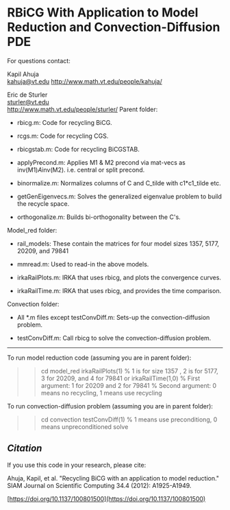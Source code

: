 # RBiCG With Application to Model Reduction and Convection-Diffusion PDE

For questions contact:

Kapil Ahuja  
kahuja@vt.edu
http://www.math.vt.edu/people/kahuja/ 

Eric de Sturler   
sturler@vt.edu  
http://www.math.vt.edu/people/sturler/
Parent folder:
- rbicg.m: Code for recycling BiCG.

- rcgs.m: Code for recycling CGS.

- rbicgstab.m: Code for recycling BiCGSTAB.

- applyPrecond.m: Applies M1 & M2 precond via mat-vecs as inv(M1)*A*inv(M2). i.e. central or split precond.
				   
- binormalize.m: Normalizes columns of C and C_tilde with c1*c1_tilde etc.
				  
- getGenEigenvecs.m: Solves the generalized eigenvalue problem to build the recycle space.
					  
- orthogonalize.m: Builds bi-orthogonality between the C's.


Model_red folder:
- rail_models: These contain the matrices for four model sizes 1357, 5177, 20209, and 79841

- mmread.m: Used to read-in the above models.

- irkaRailPlots.m: IRKA that uses rbicg, and plots the convergence curves.

- irkaRailTime.m: IRKA that uses rbicg, and provides the time comparison.

Convection folder: 
- All *.m files except testConvDiff.m: Sets-up the convection-diffusion problem.

- testConvDiff.m: Call rbicg to solve the convection-diffusion problem.

-------------------------------------------------------------------------------------------------

To run model reduction code (assuming you are in parent folder):
>> cd model_red
>> irkaRailPlots(1)			% 1 is for size 1357 , 2 is for 5177, 3 for 20209, and 4 for 79841
or
>> irkaRailTime(1,0)		% First argument: 1 for 20209 and 2 for 79841
							% Second argument: 0 means no recycling, 1 means use recycling


To run convection-diffusion problem (assuming you are in parent folder):
>> cd convection
>> testConvDiff(1)			% 1 means use preconditiong, 0 means unpreconditioned solve

## *Citation*
If you use this code in your research, please cite:

Ahuja, Kapil, et al. "Recycling BiCG with an application to model reduction." SIAM Journal on Scientific Computing 34.4 (2012): A1925-A1949.

[https://doi.org/10.1137/100801500](https://doi.org/10.1137/100801500)
